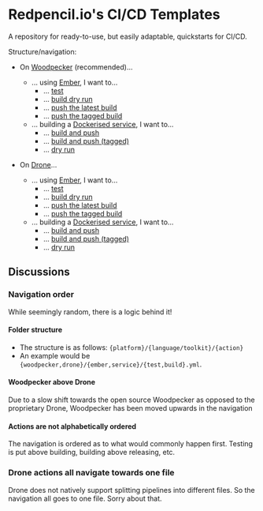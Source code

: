 # Redpencil.io's CI/CD Templates

A repository for ready-to-use, but easily adaptable, quickstarts for CI/CD.

Structure/navigation:
- On [Woodpecker](woodpecker/) (recommended)...
    - ... using [Ember](woodpecker/ember/), I want to...
        - ... [test](woodpecker/ember/test.woodpecker.yml)
        - ... [build dry run](woodpecker/ember/build-dry-run.woodpecker.yml)
        - ... [push the latest build](woodpecker/ember/push-latest-build.woodpecker.yml)
        - ... [push the tagged build](woodpecker/ember/push-latest-build.woodpecker.yml) 
    - ... building a [Dockerised service](woodpecker/service/), I want to...
        - ... [build and push](woodpecker/service/build-and-push.woodpecker.yml)
        - ... [build and push (tagged)](woodpecker/service/build-and-push-tag.woodpecker.yml)
        - ... [dry run](woodpecker/service/dry-run.woodpecker.yml)

- On [Drone](drone/)...
    - ... using [Ember](drone/ember/), I want to...
        - ... [test](drone/ember/.drone.yml)
        - ... [build dry run](drone/ember/.drone.yml)
        - ... [push the latest build](drone/ember/.drone.yml)
        - ... [push the tagged build](drone/ember/.drone.yml)
    - ... building a [Dockerised service](woodpecker/service/), I want to...
        - ... [build and push](drone/service/.drone.yml)
        - ... [build and push (tagged)](drone/service/.drone.yml)
        - ... [dry run](drone/service/.drone.yml)



## Discussions
### Navigation order
While seemingly random, there is a logic behind it!

#### Folder structure
- The structure is as follows: `{platform}/{language/toolkit}/{action}`
- An example would be `{woodpecker,drone}/{ember,service}/{test,build}.yml`.

#### Woodpecker above Drone
Due to a slow shift towards the open source Woodpecker as opposed to the proprietary Drone, Woodpecker has been moved upwards in the navigation

#### Actions are not alphabetically ordered
The navigation is ordered as to what would commonly happen first. Testing is put above building, building above releasing, etc.

### Drone actions all navigate towards one file
Drone does not natively support splitting pipelines into different files. So the navigation all goes to one file. Sorry about that.

